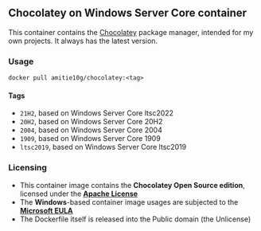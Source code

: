 ## Chocolatey on Windows Server Core container

This container contains the [Chocolatey](https://chocolatey.org/) package manager, intended for my own projects. It always has the latest version.

### Usage
``docker pull amitie10g/chocolatey:<tag>``

#### Tags
* ``21H2``, based on Windows Server Core ltsc2022
* ``20H2``, based on Windows Server Core 20H2
* ``2004``, based on Windows Server Core 2004
* ``1909``, based on Windows Server Core 1909
* ``ltsc2019``, based on Windows Server Core ltsc2019

### Licensing
* This container image contains the **Chocolatey Open Source edition**, licensed under the **[Apache License](https://github.com/chocolatey/choco/blob/master/LICENSE)**
* The **Windows**-based container image usages are subjected to the **[Microsoft EULA](https://docs.microsoft.com/en-us/virtualization/windowscontainers/images-eula)**
* The Dockerfile itself is released into the Public domain (the Unlicense)
